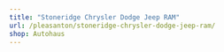 ```yaml
---
title: "Stoneridge Chrysler Dodge Jeep RAM"
url: /pleasanton/stoneridge-chrysler-dodge-jeep-ram/
shop: Autohaus
---
```

